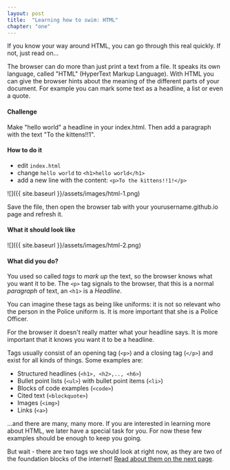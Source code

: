 ```yaml
---
layout: post
title:  "Learning how to swim: HTML"
chapter: "one"
---
```


If you know your way around HTML, you can go through this real quickly. If not, just read on...

The browser can do more than just print a text from a file. It speaks its own language, called "HTML" (HyperText Markup Language). With HTML you can give the browser hints about the meaning of the different parts of your document. For example you can mark some text as a headline, a list or even a quote. 

#### Challenge
Make "hello world" a headline in your index.html. Then add a paragraph with the text "To the kittens!!1".

#### How to do it

- edit `index.html`
- change `hello world` to `<h1>hello world</h1>`
- add a new line with the content: `<p>To the kittens!!1!</p>`

![]({{ site.baseurl }}/assets/images/html-1.png)

Save the file, then open the browser tab with your yourusername.github.io page and refresh it. 

#### What it should look like

![]({{ site.baseurl }}/assets/images/html-2.png)

#### What did you do?

You used so called *tags* to *mark up* the text, so the browser knows what you want it to be. The `<p>` tag signals to the browser, that this is a normal *paragraph* of text, an `<h1>` is a *Headline*.

You can imagine these tags as being like uniforms: it is not so relevant who the person in the Police uniform is. It is more important that she is a Police Officer.

For the browser it doesn't really matter what your headline says. It is more important that it knows you want it to be a headline.

Tags usually consist of an opening tag (`<p>`) and a closing tag (`</p>`) and exist for all kinds of things. Some examples are:

- Structured headlines (`<h1>, <h2>,.., <h6>`)
- Bullet point lists (`<ul>`) with bullet point items (`<li>`)
- Blocks of code examples (`<code>`)
- Cited text (`<blockquote>`)
- Images (`<img>`)
- Links (`<a>`)

...and there are many, many more. If you are interested in learning more about HTML, we later have a special task for you. For now these few examples should be enough to keep you going. 

But wait - there are two tags we should look at right now, as they are two of the foundation blocks of the internet! <a href="{{ site.baseurl }}/second-page/">Read about them on the next page</a>.





